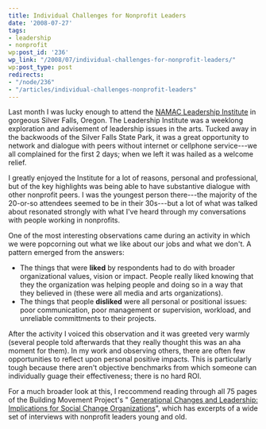```yaml
---
title: Individual Challenges for Nonprofit Leaders
date: '2008-07-27'
tags:
- leadership
- nonprofit
wp:post_id: '236'
wp_link: "/2008/07/individual-challenges-for-nonprofit-leaders/"
wp:post_type: post
redirects:
- "/node/236"
- "/articles/individual-challenges-nonprofit-leaders"
---
```


Last month I was lucky enough to attend the [NAMAC Leadership Institute](http://www.namac.org/article.cfm?id=1&aid=1348&monly=0) in gorgeous Silver Falls, Oregon. The Leadership Institute was a weeklong exploration and advisement of leadership issues in the arts. Tucked away in the backwoods of the Silver Falls State Park, it was a great opportunity to network and dialogue with peers without internet or cellphone service---we all complained for the first 2 days; when we left it was hailed as a welcome relief.

I greatly enjoyed the Institute for a lot of reasons, personal and professional, but of the key highlights was being able to have substantive dialogue with other nonprofit peers. I was the youngest person there---the majority of the 20-or-so attendees seemed to be in their 30s---but a lot of what was talked about resonated strongly with what I've heard through my conversations with people working in nonprofits.

One of the most interesting observations came during an activity in which we were popcorning out what we like about our jobs and what we don't. A pattern emerged from the answers:

- The things that were **liked** by respondents had to do with broader organizational values, vision or impact. People really liked knowing that they the organization was helping people and doing so in a way that they believed in (these were all media and arts organizations).
- The things that people **disliked** were all personal or positional issues: poor communication, poor management or supervision, workload, and unreliable committments to their projects.

After the activity I voiced this observation and it was greeted very warmly (several people told afterwards that they really thought this was an aha moment for them). In my work and observing others, there are often few opportunities to reflect upon personal positive impacts. This is particularly tough because there aren't objective benchmarks from which someone can individually guage their effectiveness; there is no hard ROI.

For a much broader look at this, I reccommend reading through all 75 pages of the Building Movement Project's " [Generational Changes and Leadership: Implications for Social Change Organizations](http://www.buildingmovement.org/artman/publish/cat_index_26.shtml#52)", which has excerpts of a wide set of interviews with nonprofit leaders young and old.
